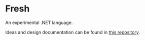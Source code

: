# Fresh
An experimental .NET language.

Ideas and design documentation can be found in [this repository](https://github.com/LanguageDev/.NET-language-ideas).
